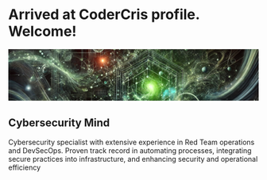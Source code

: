 # Arrived at CoderCris profile. Welcome!
![this is cyberspace](assets/header.png)

## Cybersecurity Mind 

<p>Cybersecurity specialist with extensive experience in Red Team operations and DevSecOps. Proven track record in automating processes, integrating secure practices into infrastructure, and enhancing security and operational efficiency</p>

<!--
**CoderCris/CoderCris** is a ✨ _special_ ✨ repository because its `README.md` (this file) appears on your GitHub profile.

Here are some ideas to get you started:

- 🔭 I’m currently working on ...
- 🌱 I’m currently learning ...
- 👯 I’m looking to collaborate on ...
- 🤔 I’m looking for help with ...
- 💬 Ask me about ...
- 📫 How to reach me: ...
- 😄 Pronouns: ...
- ⚡ Fun fact: ...
-->
